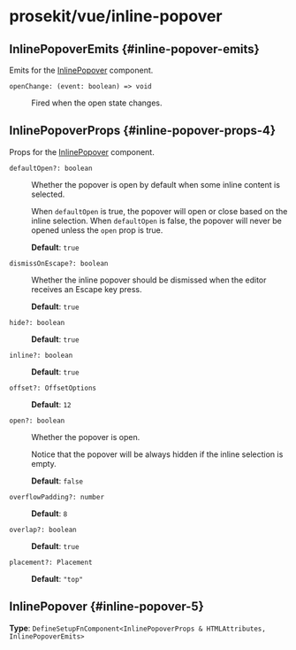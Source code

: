 # prosekit/vue/inline-popover

## InlinePopoverEmits {#inline-popover-emits}

Emits for the [InlinePopover](inline-popover.md#inline-popover-5) component.

<dl>

<dt>

`openChange: (event: boolean) => void`

</dt>

<dd>

Fired when the open state changes.

</dd>

</dl>

## InlinePopoverProps {#inline-popover-props-4}

Props for the [InlinePopover](inline-popover.md#inline-popover-5) component.

<dl>

<dt>

`defaultOpen?: boolean`

</dt>

<dd>

Whether the popover is open by default when some inline content is
selected.

When `defaultOpen` is true, the popover will open or close based on the
inline selection. When `defaultOpen` is false, the popover will never be
opened unless the `open` prop is true.

**Default**: `true`

</dd>

<dt>

`dismissOnEscape?: boolean`

</dt>

<dd>

Whether the inline popover should be dismissed when the editor receives an
Escape key press.

**Default**: `true`

</dd>

<dt>

`hide?: boolean`

</dt>

<dd>

**Default**: `true`

</dd>

<dt>

`inline?: boolean`

</dt>

<dd>

**Default**: `true`

</dd>

<dt>

`offset?: OffsetOptions`

</dt>

<dd>

**Default**: `12`

</dd>

<dt>

`open?: boolean`

</dt>

<dd>

Whether the popover is open.

Notice that the popover will be always hidden if the inline selection is
empty.

**Default**: `false`

</dd>

<dt>

`overflowPadding?: number`

</dt>

<dd>

**Default**: `8`

</dd>

<dt>

`overlap?: boolean`

</dt>

<dd>

**Default**: `true`

</dd>

<dt>

`placement?: Placement`

</dt>

<dd>

**Default**: `"top"`

</dd>

</dl>

## InlinePopover {#inline-popover-5}

**Type**: `DefineSetupFnComponent<InlinePopoverProps & HTMLAttributes, InlinePopoverEmits>`

